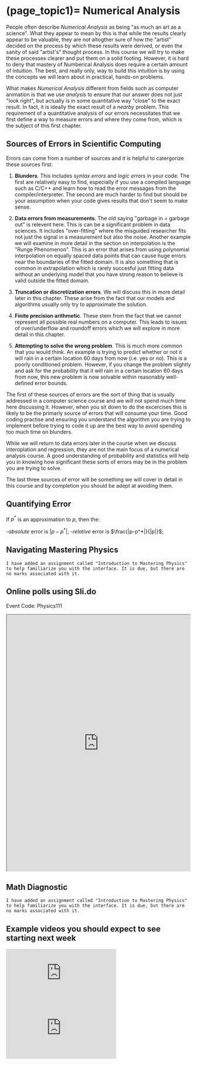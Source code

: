 (page_topic1)=
Numerical Analysis
=======================

People often describe *Numerical Analysis* as being "as much an art as a science".  What they appear to mean by this is that while the results clearly appear to be valuable, they are not altogther sure of how the "artist" decided on the process by which these results were derived, or even the sanity of said "artist's" thought process.  In this course we will try to make these processes clearer and put them on a solid footing.  However, it is hard to deny that mastery of Numberical Analysis does require a certain amount of intuition.  The best, and really only, way to build this intuition is by using the concepts we will learn about in practical, hands-on problems.

What makes *Numerical Analysis* different from fields such as computer animation is that we use *analysis* to ensure that our answer does not just "look right", but actually is in some quantitative way "close" to the exact result.  In fact, it is ideally the exact result of a *nearby* problem.  This requirement of a quantitative analysis of our errors necessitates that we first define a way to measure errors and where they come from, which is the subject of this first chapter.

## Sources of Errors in Scientific Computing

Errors can come from a number of sources and it is helpful to catergorize these sources first:

1. **Blunders**.  This includes *syntax errors* and *logic errors* in your code.  The first are relatively easy to find, especially if you use a compiled language such as C/C++ and learn how to read the error messages from the compiler/interpreter.  The second are much harder to find but should be your assumption when your code gives results that don't seem to make sense.

2. **Data errors from measurements**.  The old saying "garbage in = garbage out" is relevent here.  This is can be a significant problem in data sciences.  It includes "over-fitting" where the misguided researcher fits not just the signal in a measurement but also the noise.  Another example we will examine in more detail in the section on interpolation is the "Runge Phenomenon".  This is an error that arises from using polynomial interpolation on equally spaced data points that can cause huge errors near the boundaries of the fitted domain.  It is also something that is common in extrapolation which is rarely succesful just fitting data without an underlying model that you have strong reason to believe is valid outside the fitted domain.

3. **Truncation or discretization errors**.  We will discuss this in more detail later in this chapter.  These arise from the fact that our models and algorithms usually only try to approximate the solution.  

4. **Finite precision arithmetic**.  These stem from the fact that we cannot represent all possible real numbers on a computer.  This leads to issues of over/underflow and roundoff errors which we will explore in more detail in this chapter.
5. **Attempting to solve the wrong problem**.  This is much more common that you would think.  An example is trying to predict whether or not it will rain in a certain location 60 days from now (i.e. yes or no).  This is a poorly conditioned problem.  However, if you change the problem slightly and ask for the probability that it will rain in a certain location 60 days from now, this new problem is now solvable within reasonably well-defined error bounds.  

The first of these sources of errors are the sort of thing that is usually addressed in a computer science course and we will not spend much time here discussing it.  However, when you sit down to do the excercises this is likely to be the primarly source of errors that will consume your time.  Good coding practise and ensuring you understand the algorithm you are trying to implement before trying to code it up are the best way to avoid spending too much time on blunders.

While we will return to data errors later in the course when we discuss interoplation and regression, they are not the main focus of a numerical analysis course.  A good understanding of probability and statistics will help you in knowing how significant these sorts of errors may be in the problem you are trying to solve.

The last three sources of error will be something we will cover in detail in this course and by completion you should be adept at avoiding them.  


## Quantifying Error

If $p^*$ is an approximation to $p$, then the:

-*absolute* error is $|p-p^*|$;
-*relative* error is $\frac{|p-p^*|}{|p|}$;

## Navigating Mastering Physics

```{tip}
I have added an assignment called "Introduction to Mastering Physics" to help familiarize you with the interface. It is due, but there are no marks associated with it.
```

## Online polls using Sli.do

Event Code: Physics111

<iframe src="https://app.sli.do/event/lk89xpvr" width="500px" height="700px"></iframe>

## Math Diagnostic

```{tip}
I have added an assignment called "Introduction to Mastering Physics" to help familiarize you with the interface. It is due, but there are no marks associated with it.
```

## Example videos you should expect to see starting next week

<div class="container youtube">
<iframe class="responsive-iframe" src="https://www.youtube-nocookie.com/embed/yBMeYW8Nm_s" frameborder="0" allow="accelerometer; autoplay="0"; encrypted-media; gyroscope; picture-in-picture" allowfullscreen></iframe>
</div>

<div class="container youtube">
<iframe class="responsive-iframe" src="https://www.youtube-nocookie.com/embed/OoO5d5P0Jn4" frameborder="0" allow="accelerometer; autoplay="0"; encrypted-media; gyroscope; picture-in-picture" allowfullscreen></iframe>
</div>